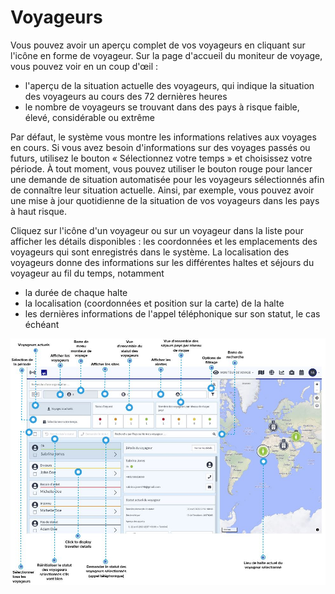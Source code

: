 # Voyageurs

Vous pouvez avoir un aperçu complet de vos voyageurs en cliquant sur l'icône en forme de voyageur. Sur la page d'accueil du moniteur de voyage, vous pouvez voir en un coup d'œil :

* l'aperçu de la situation actuelle des voyageurs, qui indique la situation des voyageurs au cours des 72 dernières heures
* le nombre de voyageurs se trouvant dans des pays à risque faible, élevé, considérable ou extrême 

Par défaut, le système vous montre les informations relatives aux voyages en cours. Si vous avez besoin d'informations sur des voyages passés ou futurs, utilisez le bouton « Sélectionnez votre temps » et choisissez votre période. À tout moment, vous pouvez utiliser le bouton rouge pour lancer une demande de situation automatisée pour les voyageurs sélectionnés afin de connaître leur situation actuelle. Ainsi, par exemple, vous pouvez avoir une mise à jour quotidienne de la situation de vos voyageurs dans les pays à haut risque.

Cliquez sur l'icône d'un voyageur ou sur un voyageur dans la liste pour afficher les détails disponibles : les coordonnées et les emplacements des voyageurs qui sont enregistrés dans le système. La localisation des voyageurs donne des informations sur les différentes haltes et séjours du voyageur au fil du temps, notamment

* la durée de chaque halte 
* la localisation \(coordonnées et position sur la carte\) de la halte 
* les dernières informations de l'appel téléphonique sur son statut, le cas échéant

![](../../.gitbook/assets/tm_voyageurs.JPG)

